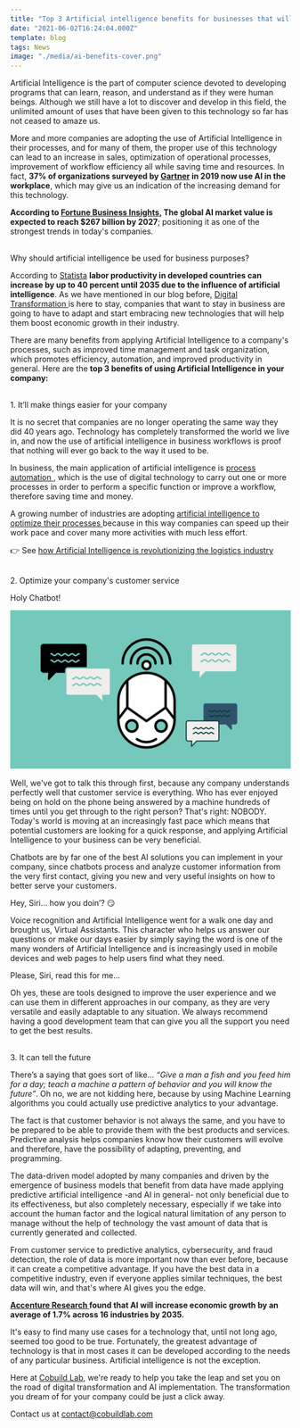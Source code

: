 ```yaml
---
title: "Top 3 Artificial intelligence benefits for businesses that will revolutionize your company"
date: "2021-06-02T16:24:04.000Z"
template: blog
tags: News
image: "./media/ai-benefits-cover.png"
---
```


Artificial Intelligence is the part of computer science devoted to developing programs that can learn, reason, and understand as if they were human beings. Although we still have a lot to discover and develop in this field, the unlimited amount of uses that have been given to this technology so far has not ceased to amaze us. 

More and more companies are adopting the use of Artificial Intelligence in their processes, and for many of them, the proper use of this technology can lead to an increase in sales, optimization of operational processes, improvement of workflow efficiency all while saving time and resources. In fact, **37% of organizations surveyed by <a target="_blank" href="https://www.gartner.com/en/newsroom/press-releases/2019-01-21-gartner-survey-shows-37-percent-of-organizations-have#:~:text=%E2%80%9CFour%20years%20ago%2C%20AI%20implementation,research%20vice%20president%20at%20Gartner.">  Gartner</a> in 2019 now use AI in the workplace**, which may give us an indication of the increasing demand for this technology. 

**According to <a target="_blank" href="https://www.fortunebusinessinsights.com/industry-reports/artificial-intelligence-market-100114">  Fortune Business Insights</a>, The global AI market value is expected to reach $267 billion by 2027**; positioning it as one of the strongest trends in today's companies. <br> </br>

<title-3 align="centered">  Why should artificial intelligence be used for business purposes?  </title-3> 

According to <a target="_blank" href="https://www.statista.com/chart/23779/ai-productivity-increase/">  Statista</a> **labor productivity in developed countries can increase by up to 40 percent until 2035 due to the influence of artificial intelligence**. As we have mentioned in our blog before, <a target="_blank" href="https://cobuildlab.com/blog/what-is-digital-transformation-and-how-can-small-businesses-take-advantage-of-it-this-2020/amp/"> Digital Transformation </a> is here to stay, companies that want to stay in business are going to have to adapt and start embracing new technologies that will help them boost economic growth in their industry.

There are many benefits from applying Artificial Intelligence to a company's processes, such as improved time management and task organization, which promotes efficiency, automation, and improved productivity in general. Here are the **top 3 benefits of using Artificial Intelligence in your company:** <br> </br>


<title-3 align="centered"> 1. It’ll make things easier for your company   </title-3>

It is no secret that companies are no longer operating the same way they did 40 years ago. Technology has completely transformed the world we live in, and now the use of artificial intelligence in business workflows is proof that nothing will ever go back to the way it used to be. 

In business, the main application of artificial intelligence is <a target="_blank" href="https://cobuildlab.com/services/process-automation"> process automation </a>, which is the use of digital technology to carry out one or more processes in order to perform a specific function or improve a workflow, therefore saving time and money. 

A growing number of industries are adopting <a target="_blank" href="https://cobuildlab.com/blog/How-artificial-intelligence-impacts-your-business-supply-chain/amp/"> artificial intelligence to optimize their processes </a> because in this way companies can speed up their work pace and cover many more activities with much less effort.

👉 See <a target="_blank" href="https://cobuildlab.com/blog/artificial-intelligence-in-logistics/"> how Artificial Intelligence is revolutionizing the logistics industry </a> <br> </br>


<title-3 align="centered">  2. Optimize your company's customer service  </title-3>

Holy Chatbot! 

<img src="./media/ai-benefits-1.png">

Well, we've got to talk this through first, because any company understands perfectly well that customer service is everything. Who has ever enjoyed being on hold on the phone being answered by a machine hundreds of times until you get through to the right person? That's right: NOBODY. Today's world is moving at an increasingly fast pace which means that potential customers are looking for a quick response, and applying Artificial Intelligence to your business can be very beneficial.

Chatbots are by far one of the best AI solutions you can implement in your company, since chatbots process and analyze customer information from the very first contact, giving you new and very useful insights on how to better serve your customers. 


Hey, Siri… how you doin’? 😏

Voice recognition and Artificial Intelligence went for a walk one day and brought us, Virtual Assistants.  This character who helps us answer our questions or make our days easier by simply saying the word is one of the many wonders of Artificial Intelligence and is increasingly used in mobile devices and web pages to help users find what they need.

Please, Siri, read this for me... 

Oh yes, these are tools designed to improve the user experience and we can use them in different approaches in our company, as they are very versatile and easily adaptable to any situation. We always recommend having a good development team that can give you all the support you need to get the best results. <br> </br>


<title-3 align="centered">  3. It can tell the future </title-3>

There’s a saying that goes sort of like... *“Give a man a fish and you feed him for a day; teach a machine a pattern of behavior and you will know the future”*. Oh no, we are not kidding here, because by using Machine Learning algorithms you could actually use predictive analytics to your advantage. 

The fact is that customer behavior is not always the same, and you have to be prepared to be able to provide them with the best products and services. Predictive analysis helps companies know how their customers will evolve and therefore, have the possibility of adapting, preventing, and programming.

The data-driven model adopted by many companies and driven by the emergence of business models that benefit from data have made applying predictive artificial intelligence -and AI in general- not only beneficial due to its effectiveness, but also completely necessary, especially if we take into account the human factor and the logical natural limitation of any person to manage without the help of technology the vast amount of data that is currently generated and collected.

From customer service to predictive analytics, cybersecurity, and fraud detection, the role of data is more important now than ever before, because it can create a competitive advantage.  If you have the best data in a competitive industry, even if everyone applies similar techniques, the best data will win, and that's where AI gives you the edge. 

**<a target="_blank" href="https://www.accenture.com/fr-fr/_acnmedia/36dc7f76eab444cab6a7f44017cc3997.pdf"> Accenture Research </a> found that AI will increase economic growth by an average of 1.7% across 16 industries by 2035.**

It's easy to find many use cases for a technology that, until not long ago, seemed too good to be true. Fortunately, the greatest advantage of technology is that in most cases it can be developed according to the needs of any particular business. Artificial intelligence is not the exception. 

Here at <a target="_blank" href="https://cobuildlab.com/"> Cobuild Lab</a>, we're ready to help you take the leap and set you on the road of digital transformation and AI implementation. The transformation you dream of for your company could be just a click away.

Contact us at contact@cobuildlab.com
